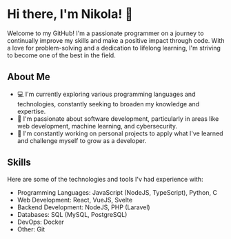 # Hi there, I'm Nikola! 👋

Welcome to my GitHub! I'm a passionate programmer on a journey to continually improve my skills and make a positive impact through code. With a love for problem-solving and a dedication to lifelong learning, I'm striving to become one of the best in the field.

## About Me

- 💻 I'm currently exploring various programming languages and technologies, constantly seeking to broaden my knowledge and expertise.
- 🌱 I'm passionate about software development, particularly in areas like web development, machine learning, and cybersecurity.
- 🔭 I'm constantly working on personal projects to apply what I've learned and challenge myself to grow as a developer.

## Skills

Here are some of the technologies and tools I'v had experience with:

- Programming Languages: JavaScript (NodeJS, TypeScript), Python, C
- Web Development: React, VueJS, Svelte
- Backend Development: NodeJS, PHP (Laravel)
- Databases: SQL (MySQL, PostgreSQL)
- DevOps: Docker
- Other: Git

